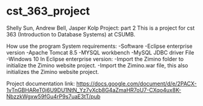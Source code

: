 # cst_363_project
Shelly Sun, Andrew Bell, Jasper Kolp
Project: part 2
This is a project for cst 363 (Introduction to Database Systems) at CSUMB. 

How use the program
System requirements:
-Software 
-Eclipse enterprise version
-Apache Tomcat 8.5
-MYSQL workbench 
-MySQL JDBC driver File
-Windows 10
In Eclipse enterprise version:
-Import the Zimino folder to initialize the Zimino website project. 
-Import the Zimino.war file, this also initializes the Zimino website project. 


Project documentation link: 
https://docs.google.com/document/d/e/2PACX-1vTnGBHAReT0j6U9DU1NtN_Yz7vXcb8G4aZmaHR7oU7-CXqo4ux8K-NbzzkWgxw59fGu4rP9s7uaE3tT/pub
